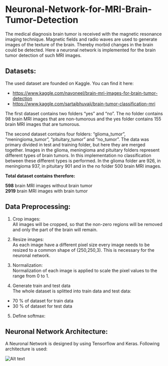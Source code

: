 # Neuronal-Network-for-MRI-Brain-Tumor-Detection

The medical diagnosis brain tumor is received with the magnetic resonance imaging technique. Magnetic fields and radio waves are used to generate images of the texture of the brain. Thereby morbid changes in the brain could be detected. 
Here a neuronal network is implemented for the brain tumor detection of such MRI images. 

## Datasets:

The used dataset are founded on Kaggle. You can find it here:
- https://www.kaggle.com/navoneel/brain-mri-images-for-brain-tumor-detection
- https://www.kaggle.com/sartajbhuvaji/brain-tumor-classification-mri

The first dataset contains two folders “yes” and “no”. The no folder contains 98 brain MRI images that are non-tumorous and the yes folder contains 155 brain MRI images that are tumorous.

The second dataset contains four folders: “glioma_tumor”, “meningioma_tumor”, “pituitary_tumor” and “no_tumor”. The data was primary divided in test and training folder, but here they are merged together. Images in the glioma, meningioma and pituitary folders represent different types of brain tumors. In this implementation no classification between these different types is performed. In the glioma folder are 926, in meningioma 937, in pituitary 901 and in the no folder 500 brain MRI images. 

**Total dataset contains therefore:**

**598** brain MRI images without brain tumor<br />
**2919** brain MRI images with brain tumor

## Data Preprocessing:

1. Crop images:<br />All images will be cropped, so that the non-zero regions will be removed and only the part of the brain will remain.

2. Resize images:<br />As each image have a different pixel size every image needs to be resized to a common shape of (250,250,3). This is necessary for the neuronal network. 

3. Normalization:<br />Normalization of each image is applied to scale the pixel values to the range from 0 to 1.

4. Generate train and test data<br />The whole dataset is splitted into train data and test data:
- 70 % of dataset for train data
- 30 % of dataset for test data

5. Define softmax:<br />



## Neuronal Network Architecture:

A Neuronal Network is designed by using Tensorflow and Keras. Following architecture is used:

![Alt text](relative/path/to/img.jpg?raw=true "Architektur")


